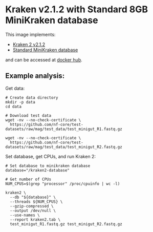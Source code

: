 # Kraken v2.1.2 with Standard 8GB MiniKraken database

This image implements:
- [Kraken 2 v2.1.2](https://github.com/DerrickWood/kraken2)
- [Standard MiniKraken database](https://benlangmead.github.io/aws-indexes/k2)

and can be accessed at [docker hub](https://hub.docker.com/u/gregorysprenger).

## Example analysis:

Get data:
```
# Create data directory
mkdir -p data
cd data

# Download test data
wget -nv --no-check-certificate \
  https://github.com/nf-core/test-datasets/raw/mag/test_data/test_minigut_R1.fastq.gz
  
wget -nv --no-check-certificate \
  https://github.com/nf-core/test-datasets/raw/mag/test_data/test_minigut_R2.fastq.gz
```

Set database, get CPUs, and run Kraken 2:
```
# Set database to minikraken database
database="/kraken2-database"

# Get number of CPUs
NUM_CPUS=$(grep "processor" /proc/cpuinfo | wc -l)

kraken2 \
  --db "${database}" \
  --threads ${NUM_CPUS} \
  --gzip-compressed \
  --output /dev/null \
  --use-names \
  --report kraken2.tab \
  test_minigut_R1.fastq.gz test_minigut_R2.fastq.gz
```